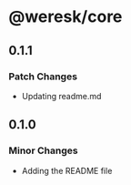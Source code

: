 # @weresk/core

## 0.1.1

### Patch Changes

- Updating readme.md

## 0.1.0

### Minor Changes

- Adding the README file
